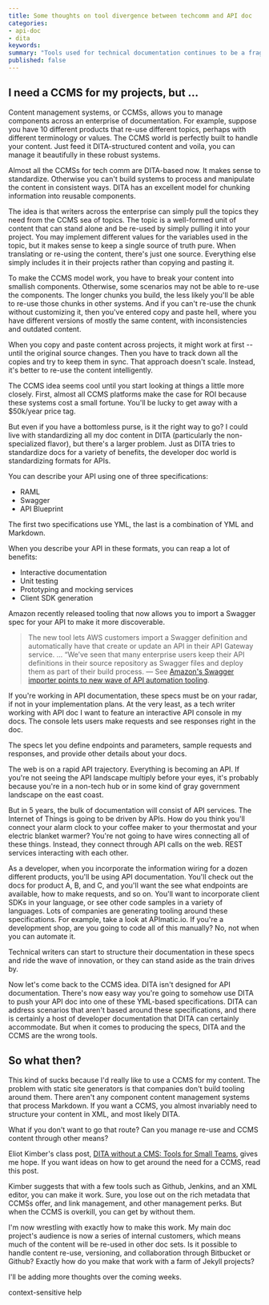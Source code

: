 ```yaml
---
title: Some thoughts on tool divergence between techcomm and API doc
categories:
- api-doc
- dita
keywords: 
summary: "Tools used for technical documentation continues to be a fragmented proliferation of diverging technologies. Despite the growing ubiquity of DITA in component content management systems (CCMS), these systems don't model themselves after the REST API specifications that are growing more common in API doc environments."
published: false
---
```


## I need a CCMS for my projects, but ...

Content management systems, or CCMSs, allows you to manage components across an enterprise of documentation. For example, suppose you have 10 different products that re-use different topics, perhaps with different terminology or values. The CCMS world is perfectly built to handle your content. Just feed it DITA-structured content and voila, you can manage it beautifully in these robust systems.

Almost all the CCMSs for tech comm are DITA-based now. It makes sense to standardize. Otherwise you can't build systems to process and manipulate the content in consistent ways. DITA has an excellent model for chunking information into reusable components.

The idea is that writers across the enterprise can simply pull the topics they need from the CCMS sea of topics. The topic is a well-formed unit of content that can stand alone and be re-used by simply pulling it into your project. You may implement different values for the variables used in the topic, but it makes sense to keep a single source of truth pure. When translating or re-using the content, there's just one source. Everything else simply includes it in their projects rather than copying and pasting it.

To make the CCMS model work, you have to break your content into smallish components. Otherwise, some scenarios may not be able to re-use the components. The longer chunks you build, the less likely you'll be able to re-use those chunks in other systems. And if you can't re-use the chunk without customizing it, then you've entered copy and paste hell, where you have different versions of mostly the same content, with inconsistencies and outdated content. 

When you copy and paste content across projects, it might work at first -- until the original source changes. Then you have to track down all the copies and try to keep them in sync. That approach doesn't scale. Instead, it's better to re-use the content intelligently.

The CCMS idea seems cool until you start looking at things a little more closely. First, almost all CCMS platforms make the case for ROI because these systems cost a small fortune. You'll be lucky to get away with a $50k/year price tag.

But even if you have a bottomless purse, is it the right way to go? I could live with standardizing all my doc content in DITA (particularly the non-specialized flavor), but there's a larger problem. Just as DITA tries to standardize docs for a variety of benefits, the developer doc world is standardizing formats for APIs. 

You can describe your API using one of three specifications:
* RAML
* Swagger
* API Blueprint

The first two specifications use YML, the last is a combination of YML and Markdown. 

When you describe your API in these formats, you can reap a lot of benefits:

* Interactive documentation
* Unit testing
* Prototyping and mocking services
* Client SDK generation

Amazon recently released tooling that now allows you to import a Swagger spec for your API to make it more discoverable. 

> The new tool lets AWS customers import a Swagger definition and automatically have that create or update an API in their API Gateway service. ... “We’ve seen that many enterprise users keep their API definitions in their source repository as Swagger files and deploy them as part of their build process.  &mdash; See [Amazon's Swagger importer points to new wave of API automation tooling](http://www.programmableweb.com/news/amazons-swagger-importer-points-to-new-wave-api-automation-tooling/2015/08/25?utm_content=buffer1de06&utm_medium=social&utm_source=twitter.com&utm_campaign=buffer).

If you're working in API documentation, these specs must be on your radar, if not in your implementation plans. At the very least, as a tech writer working with API doc I want to feature an interactive API console in my docs. The console lets users make requests and see responses right in the doc.

The specs let you define endpoints and parameters, sample requests and responses, and provide other details about your docs.

The web is on a rapid API trajectory. Everything is becoming an API. If you're not seeing the API landscape multiply before your eyes, it's probably because you're in a non-tech hub or in some kind of gray government landscape on the east coast. 

But in 5 years, the bulk of documentation will consist of API services. The Internet of Things is going to be driven by APIs. How do you think you'll connect your alarm clock to your coffee maker to your thermostat and your electric blanket warmer? You're not going to have wires connecting all of these things. Instead, they connect through API calls on the web. REST services interacting with each other. 

As a developer, when you incorporate the information wiring for a dozen different products, you'll be using API documentation. You'll check out the docs for product A, B, and C, and you'll want the see what endpoints are available, how to make requests, and so on. You'll want to incorporate client SDKs in your language, or see other code samples in a variety of languages. Lots of companies are generating tooling around these specifications. For example, take a look at APImatic.io. If you're a development shop, are you going to code all of this manually? No, not when you can automate it.

Technical writers can start to structure their documentation in these specs and ride the wave of innovation, or they can stand aside as the train drives by.

Now let's come back to the CCMS idea. DITA isn't designed for API documentation. There's now easy way you're going to somehow use DITA to push your API doc into one of these YML-based specifications. DITA can address scenarios that aren't based around these specifications, and there is certainly a host of developer documentation that DITA can certainly accommodate. But when it comes to producing the specs, DITA and the CCMS are the wrong tools. 

## So what then?

This kind of sucks because I'd really like to use a CCMS for my content. The problem with static site generators is that companies don't build tooling around them. There aren't any component content management systems that process Markdown. If you want a CCMS, you almost invariably need to structure your content in XML, and most likely DITA.

What if you don't want to go that route? Can you manage re-use and CCMS content through other means?

Eliot Kimber's class post, [DITA without a CMS: Tools for Small Teams](http://drmacros-xml-rants.blogspot.com/2014/01/dita-without-cms-tools-for-small-teams.html), gives me hope. If you want ideas on how to get around the need for a CCMS, read this post. 

Kimber suggests that with a few tools such as Github, Jenkins, and an XML editor, you can make it work. Sure, you lose out on the rich metadata that CCMSs offer, and link management, and other management perks. But when the CCMS is overkill, you can get by without them.

I'm now wrestling with exactly how to make this work. My main doc project's audience is now a series of internal customers, which means much of the content will be re-used in other doc sets. Is it possible to handle content re-use, versioning, and collaboration through Bitbucket or Github? Exactly how do you make that work with a farm of Jekyll projects?

I'll be adding more thoughts over the coming weeks.





context-sensitive help




